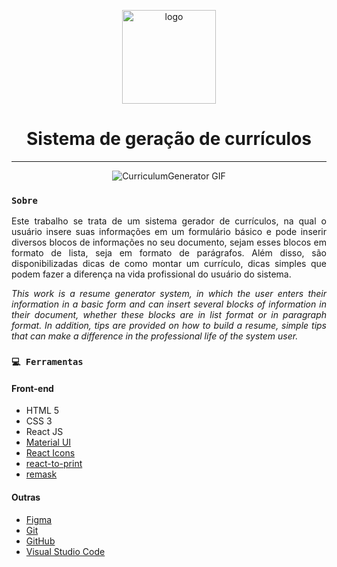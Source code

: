 <p align="center">
    <img width="150" src="https://ik.imagekit.io/bzfsfuncunl/LogoAllanProjects-Black_Uz_TAtxc-.svg" alt="logo" title="AllanProjects logo">
</p>

<h1 align="center"><strong>Sistema de geração de currículos</strong></h1>

<hr/>

<p align="center" width="400"><img src="https://ik.imagekit.io/bzfsfuncunl/videocurriculo-720p_sajpvJcOt.gif" title="CurriculumGenerator GIF"></p>

### `Sobre`

<p align="justify">Este trabalho se trata de um sistema gerador de currículos, na qual o usuário insere suas informações em um formulário básico e pode inserir diversos blocos de informações no seu documento, sejam esses blocos em formato de lista, seja em formato de parágrafos. Além disso, são disponibilizadas dicas de como montar um currículo, dicas simples que podem fazer a diferença na vida profissional do usuário do sistema.</p>

<p align="justify"><i>This work is a resume generator system, in which the user enters their information in a basic form and can insert several blocks of information in their document, whether these blocks are in list format or in paragraph format. In addition, tips are provided on how to build a resume, simple tips that can make a difference in the professional life of the system user.</i></p>

### `💻 Ferramentas`

#### Front-end
* HTML 5
* CSS 3
* React JS
* [Material UI](https://material-ui.com/pt/)
* [React Icons](https://react-icons.github.io/react-icons/)
* [react-to-print](https://www.npmjs.com/package/react-to-print)
* [remask](https://www.npmjs.com/package/remask)

#### Outras
* [Figma](https://www.figma.com/)
* [Git](https://git-scm.com/)
* [GitHub](https://github.com/)
* [Visual Studio Code](https://code.visualstudio.com/)
